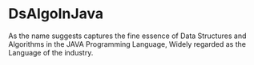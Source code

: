 # DsAlgoInJava
As the name suggests captures the fine essence of Data Structures and Algorithms in the JAVA Programming Language, Widely regarded as the Language of the industry.
